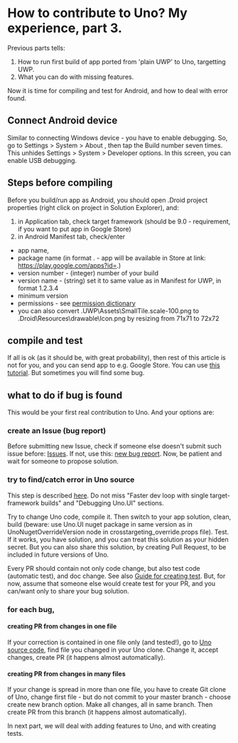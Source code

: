 # How to contribute to Uno? My experience, part 3.

Previous parts tells:
1. How to run first build of app ported from 'plain UWP' to Uno, targetting UWP.
2. What you can do with missing features.

Now it is time for compiling and test for Android, and how to deal with error found.

## Connect Android device
Similar to connecting Windows device - you have to enable debugging.
So, go to Settings > System > About , then tap the Build number seven times. This unhides Settings > System > Developer options. In this screen, you can enable USB debugging.

## Steps before compiling
Before you build/run app as Android, you should open .Droid project properties (right click on project in Solution Explorer), and:
1. in Application tab, check target framework (should be 9.0 - requirement, if you want to put app in Google Store)
2. in Android Manifest tab, check/enter
* app name,
* package name (in format <yourid>.<app> - app will be available in Store at link: https://play.google.com/apps?id=<yourid>.<app>)
* version number - (integer) number of your build
* version name - (string) set it to same value as in Manifest for UWP, in format 1.2.3.4
* minimum version
* permissions - see [permission dictionary](https://developer.android.com/reference/android/Manifest.permission.html)
* you can also convert .UWP\Assets\SmallTile.scale-100.png to .Droid\Resources\drawable\Icon.png by resizing from 71x71 to 72x72

## compile and test
If all is ok (as it should be, with great probability), then rest of this article is not for you, and you can send app to e.g. Google Store. You can use [this tutorial](https://riptutorial.com/xamarin-android/example/29653/preparing-your-apk-in-the-visual-studio).
But sometimes you will find some bug.

## what to do if bug is found
This would be your first real contribution to Uno.
And your options are:

### create an Issue (bug report)
Before submitting new Issue, check if someone else doesn't submit such issue before: [Issues](https://github.com/unoplatform/uno/issues).
If not, use this: [new bug report](https://github.com/unoplatform/uno/issues/new?labels=kind%2Fbug%2C+triage%2Funtriaged&template=bug-report.md).
Now, be patient and wait for someone to propose solution.

### try to find/catch error in Uno source
This step is described [here](https://platform.uno/docs/articles/uno-development/debugging-uno-ui.html).
Do not miss "Faster dev loop with single target-framework builds" and "Debugging Uno.UI" sections.

Try to change Uno code, compile it. Then switch to your app solution, clean, build (beware: use Uno.UI nuget package in same version as in UnoNugetOverrideVersion node in crosstargeting_override.props file).
Test. If it works, you have solution, and you can treat this solution as your hidden secret. But you can also share this solution, by creating Pull Request, to be included in future versions of Uno.

Every PR should contain not only code change, but also test code (automatic test), and doc change. See also [Guide for creating test](https://platform.uno/docs/articles/uno-development/working-with-the-samples-apps.html).
But, for now, assume that someone else would create test for your PR, and you can/want only to share your bug solution.

### for each bug, 
#### creating PR from changes in one file
If your correction is contained in one file only (and tested!), go to [Uno source code](https://github.com/unoplatform/uno/tree/master/src), find file you changed in your Uno clone.
Change it, accept changes, create PR (it happens almost automatically).
#### creating PR from changes in many files
If your change is spread in more than one file, you have to create Git clone of Uno, change first file - but do not commit to your master branch - choose create new branch option.
Make all changes, all in same branch. Then create PR from this branch (it happens almost automatically).


In next part, we will deal with adding features to Uno, and with creating tests.

